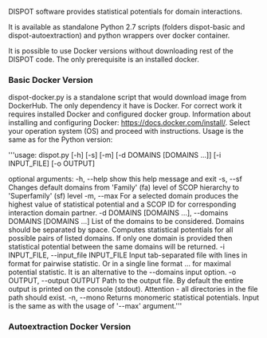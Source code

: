 DISPOT software provides statistical potentials for domain interactions. 

It is available as standalone Python 2.7 scripts (folders dispot-basic and dispot-autoextraction) and python wrappers over docker container. 

It is possible to use Docker versions without downloading rest of the DISPOT code. The only prerequisite is an installed docker.

### Basic Docker Version

dispot-docker.py is a standalone script that would download image from DockerHub. The only dependency it have is Docker. For correct work it requires installed Docker and configured docker group. Information about installing and configuring Docker: https://docs.docker.com/install/. Select your operation system (OS) and proceed with instructions. Usage is the same as for the Python version:

'''usage: dispot.py [-h] [-s] [-m] [-d DOMAINS [DOMAINS ...]] [-i INPUT_FILE]
                 [-o OUTPUT]

optional arguments:
  -h, --help            show this help message and exit
  -s, --sf              Changes default domains from 'Family' (fa) level of
                        SCOP hierarchy to 'Superfamily' (sf) level
  -m, --max             For a selected domain produces the highest value of
                        statistical potential and a SCOP ID for corresponding
                        interaction domain partner.
  -d DOMAINS [DOMAINS ...], --domains DOMAINS [DOMAINS ...]
                        List of the domains to be considered. Domains should
                        be separated by space. Computes statistical potentials
                        for all possible pairs of listed domains. If only one
                        domain is provided then statistical potential between
                        the same domains will be returned.
  -i INPUT_FILE, --input_file INPUT_FILE
                        Input tab-separated file with lines in format
                        <domain1> <domain2> for pairwise statistic. Or in a
                        single line format <domain1> <domain2> <domain3> ...
                        for maximal potential statistic. It is an alternative
                        to the --domains input option.
  -o OUTPUT, --output OUTPUT
                        Path to the output file. By default the entire output
                        is printed on the console (stdout). Attention - all
                        directories in the file path should exist.
  -n, --mono            Returns monomeric statistical potentials. Input is the
                        same as with the usage of '--max' argument.'''


### Autoextraction Docker Version
